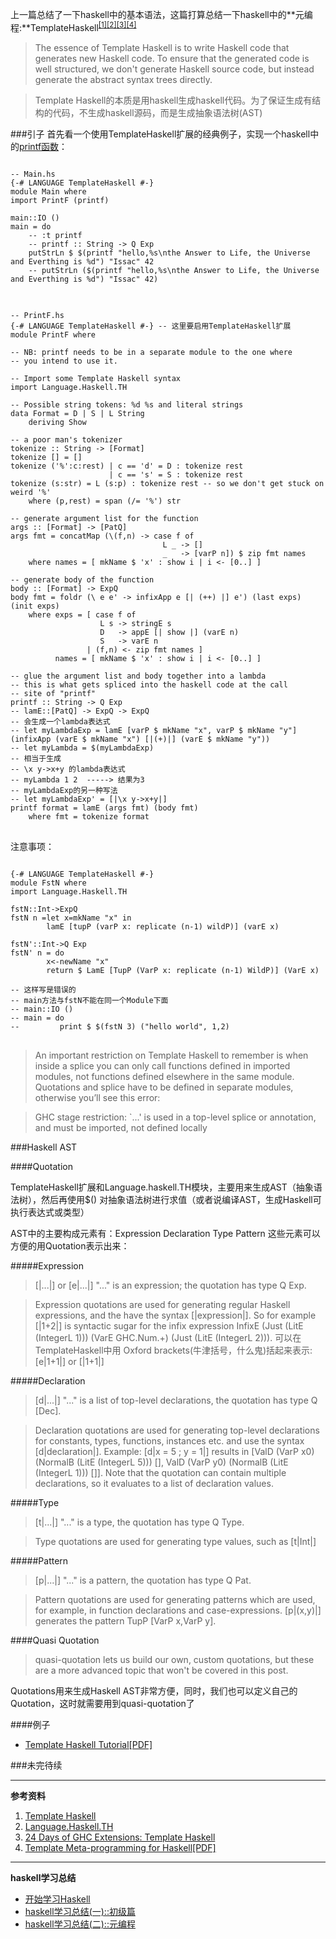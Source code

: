 <!--{layout:default title:haskell学习总结(二)::元编程}-->
上一篇总结了一下haskell中的基本语法，这篇打算总结一下haskell中的**元编程:**TemplateHaskell<sup>[[1]](#reference1)</sup><sup>[[2]](#reference2)</sup><sup>[[3]](#reference3)</sup><sup>[[4]](#reference4)</sup>

> The essence of Template Haskell is to write Haskell code that generates new Haskell code. To ensure that the generated code is well structured, we don't generate Haskell source code, but instead generate the abstract syntax trees directly. 

> Template Haskell的本质是用haskell生成haskell代码。为了保证生成有结构的代码，不生成haskell源码，而是生成抽象语法树(AST)

###引子
首先看一个使用TemplateHaskell扩展的经典例子，实现一个haskell中的[printf函数](https://ocharles.org.uk/blog/guest-posts/2014-12-22-template-haskell.html)：

<pre class="language-haskell line-numbers">
<code>
-- Main.hs
{-# LANGUAGE TemplateHaskell #-}
module Main where
import PrintF (printf)

main::IO ()
main = do
	-- :t printf
	-- printf :: String -> Q Exp
	putStrLn $ $(printf "hello,%s\nthe Answer to Life, the Universe and Everthing is %d") "Issac" 42
	-- putStrLn ($(printf "hello,%s\nthe Answer to Life, the Universe and Everthing is %d") "Issac" 42)
</code>
</pre>

<pre class="language-haskell line-numbers">
<code>
-- PrintF.hs
{-# LANGUAGE TemplateHaskell #-} -- 这里要启用TemplateHaskell扩展
module PrintF where

-- NB: printf needs to be in a separate module to the one where
-- you intend to use it.

-- Import some Template Haskell syntax
import Language.Haskell.TH

-- Possible string tokens: %d %s and literal strings
data Format = D | S | L String
    deriving Show

-- a poor man's tokenizer
tokenize :: String -> [Format]
tokenize [] = []
tokenize ('%':c:rest) | c == 'd' = D : tokenize rest
                      | c == 's' = S : tokenize rest
tokenize (s:str) = L (s:p) : tokenize rest -- so we don't get stuck on weird '%'
    where (p,rest) = span (/= '%') str

-- generate argument list for the function
args :: [Format] -> [PatQ]
args fmt = concatMap (\(f,n) -> case f of
                                  L _ -> []
                                  _   -> [varP n]) $ zip fmt names
    where names = [ mkName $ 'x' : show i | i <- [0..] ]

-- generate body of the function
body :: [Format] -> ExpQ
body fmt = foldr (\ e e' -> infixApp e [| (++) |] e') (last exps) (init exps)
    where exps = [ case f of
                    L s -> stringE s
                    D   -> appE [| show |] (varE n)
                    S   -> varE n
                 | (f,n) <- zip fmt names ]
          names = [ mkName $ 'x' : show i | i <- [0..] ]

-- glue the argument list and body together into a lambda
-- this is what gets spliced into the haskell code at the call
-- site of "printf"
printf :: String -> Q Exp
-- lamE::[PatQ] -> ExpQ -> ExpQ 
-- 会生成一个lambda表达式 
-- let myLambdaExp = lamE [varP $ mkName "x", varP $ mkName "y"] (infixApp (varE $ mkName "x") [|(+)|] (varE $ mkName "y"))
-- let myLambda = $(myLambdaExp)
-- 相当于生成
-- \x y->x+y 的lambda表达式
-- myLambda 1 2  -----> 结果为3
-- myLambdaExp的另一种写法
-- let myLambdaExp' = [|\x y->x+y|]
printf format = lamE (args fmt) (body fmt)
    where fmt = tokenize format
</code>
</pre>

注意事项：

<pre class="language-haskell line-numbers">
<code>
{-# LANGUAGE TemplateHaskell #-}
module FstN where
import Language.Haskell.TH

fstN::Int->ExpQ
fstN n =let x=mkName "x" in
        lamE [tupP (varP x: replicate (n-1) wildP)] (varE x)

fstN'::Int->Q Exp
fstN' n = do
        x<-newName "x"
        return $ LamE [TupP (VarP x: replicate (n-1) WildP)] (VarE x)

-- 这样写是错误的
-- main方法与fstN不能在同一个Module下面
-- main::IO ()
-- main = do
--         print $ $(fstN 3) ("hello world", 1,2)
</code>
</pre>

> An important restriction on Template Haskell to remember is when inside a splice you can only call functions defined in imported modules, not functions defined elsewhere in the same module. Quotations and splice have to be defined in separate modules, otherwise you’ll see this error:

> GHC stage restriction:
  `...' is used in a top-level splice or annotation,
  and must be imported, not defined locally
  

###Haskell  AST

####Quotation

TemplateHaskell扩展和Language.haskell.TH模块，主要用来生成AST（抽象语法树），然后再使用$() 对抽象语法树进行求值（或者说编译AST，生成Haskell可执行表达式或类型）

AST中的主要构成元素有：Expression  Declaration Type Pattern
这些元素可以方便的用Quotation表示出来：

#####Expression
> [|...|] or [e|...|] "..." is an expression; the quotation has type Q Exp.

> Expression quotations are used for generating regular Haskell expressions, and the have the syntax [|expression|]. So for example [|1+2|] is syntactic sugar for the infix expression InfixE (Just (LitE (IntegerL 1))) (VarE GHC.Num.+) (Just (LitE (IntegerL 2))).
可以在TemplateHaskell中用 Oxford brackets(牛津括号，什么鬼)括起来表示: [e|1+1|] or [|1+1|]

#####Declaration
> [d|...|]  "..." is a list of top-level declarations, the quotation has type Q [Dec]. 

> Declaration quotations are used for generating top-level declarations for constants, types, functions, instances etc. and use the syntax [d|declaration|]. Example: [d|x = 5 ; y = 1|] results in [ValD (VarP x0) (NormalB (LitE (IntegerL 5))) [], ValD (VarP y0) (NormalB (LitE (IntegerL 1))) []]. Note that the quotation can contain multiple declarations, so it evaluates to a list of declaration values.

#####Type
> [t|...|] "..." is a type, the quotation has type Q Type.

> Type quotations are used for generating type values, such as [t|Int|]

#####Pattern
> [p|...|] "..." is a pattern, the quotation has type Q Pat.

> Pattern quotations are used for generating patterns which are used, for example, in function declarations and case-expressions. [p|(x,y)|] generates the pattern TupP [VarP x,VarP y].

####Quasi Quotation
> quasi-quotation lets us build our own, custom quotations, but these are a more advanced topic that won't be covered in this post.

Quotations用来生成Haskell AST非常方便，同时，我们也可以定义自己的Quotation，这时就需要用到quasi-quotation了


####例子

* [Template Haskell Tutorial](http://www.slideshare.net/kizzx2/template-haskell-tutorial?from_action=save)[[PDF]](../../attachments/2015-08-12/template-haskell-tutorial-110923213106-phpapp02.pdf)

###未完待续

------

**参考资料**

<a name="reference1" id="reference1"></a><a name="reference2" id="reference2"></a><a name="reference3" id="reference3"></a><a name="reference4" id="reference4"></a>

1. [Template Haskell](https://wiki.haskell.org/Template_Haskell)
2. [Language.Haskell.TH](http://hackage.haskell.org/package/template-haskell)
3. [24 Days of GHC Extensions: Template Haskell](https://ocharles.org.uk/blog/guest-posts/2014-12-22-template-haskell.html)
4. [Template Meta-programming for Haskell[PDF]](http://research.microsoft.com/pubs/67015/meta-haskell.pdf)

------

**haskell学习总结**

* [开始学习Haskell](../2015-06-12/begin_haskell.html)
* [haskell学习总结(一)::初级篇](../2015-07-02/learn_haskell_lession1.html)
* [haskell学习总结(二)::元编程](../2015-08-12/learn_haskell_lession2.html)
